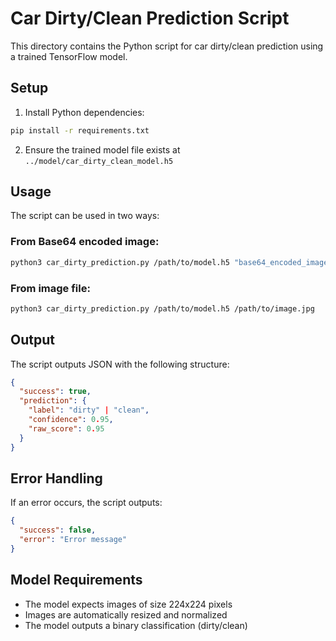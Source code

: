 # Car Dirty/Clean Prediction Script

This directory contains the Python script for car dirty/clean prediction using a trained TensorFlow model.

## Setup

1. Install Python dependencies:
```bash
pip install -r requirements.txt
```

2. Ensure the trained model file exists at `../model/car_dirty_clean_model.h5`

## Usage

The script can be used in two ways:

### From Base64 encoded image:
```bash
python3 car_dirty_prediction.py /path/to/model.h5 "base64_encoded_image_string"
```

### From image file:
```bash
python3 car_dirty_prediction.py /path/to/model.h5 /path/to/image.jpg
```

## Output

The script outputs JSON with the following structure:

```json
{
  "success": true,
  "prediction": {
    "label": "dirty" | "clean",
    "confidence": 0.95,
    "raw_score": 0.95
  }
}
```

## Error Handling

If an error occurs, the script outputs:

```json
{
  "success": false,
  "error": "Error message"
}
```

## Model Requirements

- The model expects images of size 224x224 pixels
- Images are automatically resized and normalized
- The model outputs a binary classification (dirty/clean)
